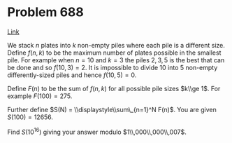 # Problem 688

[Link](https://projecteuler.net/problem=688)

We stack $n$ plates into $k$ non-empty piles where each pile is a different size. Define $f(n,k)$ to be the maximum number of plates possible in the smallest pile. For example when $n = 10$ and $k = 3$ the piles $2,3,5$ is the best that can be done and so $f(10,3) = 2$. It is impossible to divide 10 into 5 non-empty differently-sized piles and hence $f(10,5) = 0$. 

Define $F(n)$ to be the sum of $f(n,k)$ for all possible pile sizes $k\\ge 1$. For example $F(100) = 275$. 

Further define $S(N) = \\displaystyle\\sum\_{n=1}^N F(n)$. You are given $S(100) = 12656$. 

Find $S(10^{16})$ giving your answer modulo $1\\,000\\,000\\,007$.
